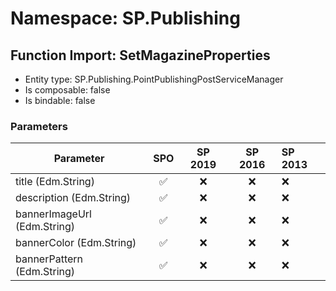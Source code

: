 # Namespace: SP.Publishing

## Function Import: SetMagazineProperties

- Entity type: SP.Publishing.PointPublishingPostServiceManager
- Is composable: false
- Is bindable: false

### Parameters

Parameter | SPO | SP 2019 | SP 2016 | SP 2013
----------|:---:|:-------:|:-------:|:-------
title (Edm.String) | ✅ | ❌ | ❌ | ❌
description (Edm.String) | ✅ | ❌ | ❌ | ❌
bannerImageUrl (Edm.String) | ✅ | ❌ | ❌ | ❌
bannerColor (Edm.String) | ✅ | ❌ | ❌ | ❌
bannerPattern (Edm.String) | ✅ | ❌ | ❌ | ❌